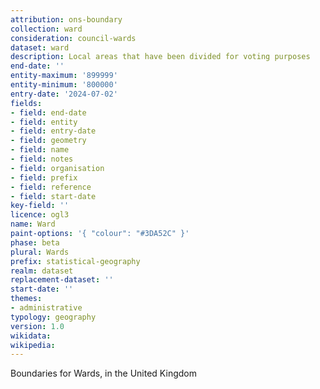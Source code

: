 ```yaml
---
attribution: ons-boundary
collection: ward
consideration: council-wards
dataset: ward
description: Local areas that have been divided for voting purposes
end-date: ''
entity-maximum: '899999'
entity-minimum: '800000'
entry-date: '2024-07-02'
fields:
- field: end-date
- field: entity
- field: entry-date
- field: geometry
- field: name
- field: notes
- field: organisation
- field: prefix
- field: reference
- field: start-date
key-field: ''
licence: ogl3
name: Ward
paint-options: '{ "colour": "#3DA52C" }'
phase: beta
plural: Wards
prefix: statistical-geography
realm: dataset
replacement-dataset: ''
start-date: ''
themes:
- administrative
typology: geography
version: 1.0
wikidata: 
wikipedia: 
---
```


Boundaries for Wards, in the United Kingdom
